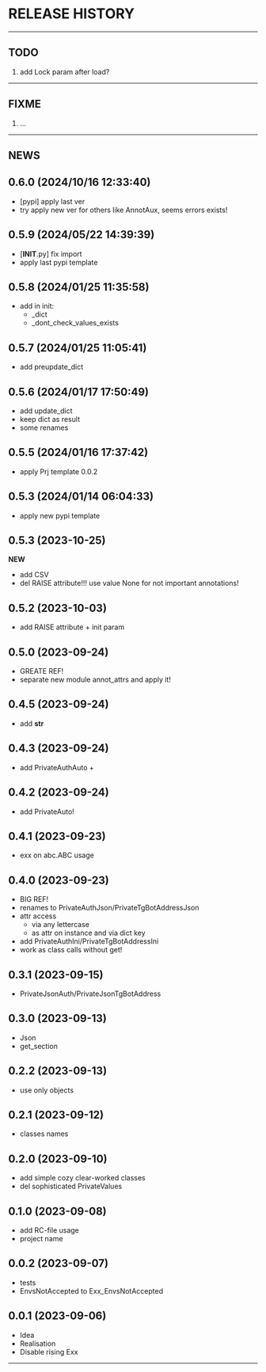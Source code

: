 # RELEASE HISTORY

********************************************************************************
## TODO
1. add Lock param after load?  

********************************************************************************
## FIXME
1. ...  

********************************************************************************
## NEWS

0.6.0 (2024/10/16 12:33:40)
------------------------------
- [pypi] apply last ver  
- try apply new ver for others like AnnotAux, seems errors exists!  

0.5.9 (2024/05/22 14:39:39)
------------------------------
- [__INIT__.py] fix import  
- apply last pypi template  

0.5.8 (2024/01/25 11:35:58)
------------------------------
- add in init:  
	- _dict  
	- _dont_check_values_exists  

0.5.7 (2024/01/25 11:05:41)
------------------------------
- add preupdate_dict  

0.5.6 (2024/01/17 17:50:49)
------------------------------
- add update_dict  
- keep dict as result  
- some renames  

0.5.5 (2024/01/16 17:37:42)
------------------------------
- apply Prj template 0.0.2  

0.5.3 (2024/01/14 06:04:33)
------------------------------
- apply new pypi template  

0.5.3 (2023-10-25)
-------------------
**NEW**
- add CSV
- del RAISE attribute!!! use value None for not important annotations!

0.5.2 (2023-10-03)
-------------------
- add RAISE attribute + init param

0.5.0 (2023-09-24)
-------------------
- GREATE REF!  
- separate new module annot_attrs and apply it!

0.4.5 (2023-09-24)
-------------------
- add __str__

0.4.3 (2023-09-24)
-------------------
- add PrivateAuthAuto +

0.4.2 (2023-09-24)
-------------------
- add PrivateAuto!

0.4.1 (2023-09-23)
-------------------
- exx on abc.ABC usage 

0.4.0 (2023-09-23)
-------------------
- BIG REF!
- renames to PrivateAuthJson/PrivateTgBotAddressJson
- attr access
  - via any lettercase 
  - as attr on instance and via dict key
- add PrivateAuthIni/PrivateTgBotAddressIni
- work as class calls without get!

0.3.1 (2023-09-15)
-------------------
- PrivateJsonAuth/PrivateJsonTgBotAddress

0.3.0 (2023-09-13)
-------------------
- Json
- get_section

0.2.2 (2023-09-13)
-------------------
- use only objects

0.2.1 (2023-09-12)
-------------------
- classes names

0.2.0 (2023-09-10)
-------------------
- add simple cozy clear-worked classes
- del sophisticated PrivateValues

0.1.0 (2023-09-08)
-------------------
- add RC-file usage
- project name 

0.0.2 (2023-09-07)
-------------------
- tests
- EnvsNotAccepted to Exx_EnvsNotAccepted

0.0.1 (2023-09-06)
-------------------
- Idea
- Realisation
- Disable rising Exx

********************************************************************************
